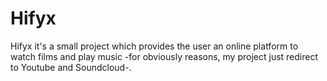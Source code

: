 # Hifyx
Hifyx it's a small project which provides the user an online platform to watch films and play music -for obviously reasons, my project just redirect to Youtube and Soundcloud-.
